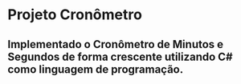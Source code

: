 # Projeto Cronômetro

## Implementado o Cronômetro de Minutos e Segundos de forma crescente utilizando C# como linguagem de programação.
